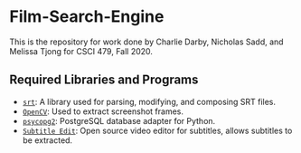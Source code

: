 # Film-Search-Engine
This is the repository for work done by Charlie Darby, Nicholas Sadd, and Melissa Tjong for CSCI 479, Fall 2020.

## Required Libraries and Programs
- [`srt`](https://pypi.org/project/srt/): A library used for parsing, modifying, and composing SRT files.
- [`OpenCV`](https://pypi.org/project/opencv-python/): Used to extract screenshot frames.
- [`psycopg2`](https://pypi.org/project/psycopg2/): PostgreSQL database adapter for Python.
- [`Subtitle Edit`](https://www.nikse.dk/subtitleedit/): Open source video editor for subtitles, allows subtitles to be extracted.

